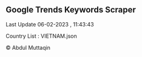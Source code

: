 

## Google Trends Keywords Scraper 
 
Last Update 06-02-2023 , 11:43:43

Country List :
VIETNAM.json



© Abdul Muttaqin 

